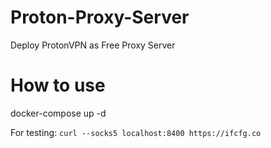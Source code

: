# Proton-Proxy-Server
Deploy ProtonVPN as Free Proxy Server


# How to use
docker-compose up -d

For testing: ```curl --socks5 localhost:8400 https://ifcfg.co ```
